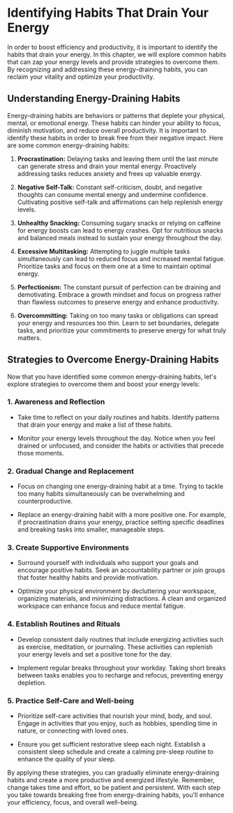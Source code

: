 Identifying Habits That Drain Your Energy
====================================================

In order to boost efficiency and productivity, it is important to identify the habits that drain your energy. In this chapter, we will explore common habits that can zap your energy levels and provide strategies to overcome them. By recognizing and addressing these energy-draining habits, you can reclaim your vitality and optimize your productivity.

Understanding Energy-Draining Habits
------------------------------------

Energy-draining habits are behaviors or patterns that deplete your physical, mental, or emotional energy. These habits can hinder your ability to focus, diminish motivation, and reduce overall productivity. It is important to identify these habits in order to break free from their negative impact. Here are some common energy-draining habits:

1. **Procrastination:** Delaying tasks and leaving them until the last minute can generate stress and drain your mental energy. Proactively addressing tasks reduces anxiety and frees up valuable energy.

2. **Negative Self-Talk:** Constant self-criticism, doubt, and negative thoughts can consume mental energy and undermine confidence. Cultivating positive self-talk and affirmations can help replenish energy levels.

3. **Unhealthy Snacking:** Consuming sugary snacks or relying on caffeine for energy boosts can lead to energy crashes. Opt for nutritious snacks and balanced meals instead to sustain your energy throughout the day.

4. **Excessive Multitasking:** Attempting to juggle multiple tasks simultaneously can lead to reduced focus and increased mental fatigue. Prioritize tasks and focus on them one at a time to maintain optimal energy.

5. **Perfectionism:** The constant pursuit of perfection can be draining and demotivating. Embrace a growth mindset and focus on progress rather than flawless outcomes to preserve energy and enhance productivity.

6. **Overcommitting:** Taking on too many tasks or obligations can spread your energy and resources too thin. Learn to set boundaries, delegate tasks, and prioritize your commitments to preserve energy for what truly matters.

Strategies to Overcome Energy-Draining Habits
---------------------------------------------

Now that you have identified some common energy-draining habits, let's explore strategies to overcome them and boost your energy levels:

### 1. **Awareness and Reflection**

* Take time to reflect on your daily routines and habits. Identify patterns that drain your energy and make a list of these habits.

* Monitor your energy levels throughout the day. Notice when you feel drained or unfocused, and consider the habits or activities that precede those moments.

### 2. **Gradual Change and Replacement**

* Focus on changing one energy-draining habit at a time. Trying to tackle too many habits simultaneously can be overwhelming and counterproductive.

* Replace an energy-draining habit with a more positive one. For example, if procrastination drains your energy, practice setting specific deadlines and breaking tasks into smaller, manageable steps.

### 3. **Create Supportive Environments**

* Surround yourself with individuals who support your goals and encourage positive habits. Seek an accountability partner or join groups that foster healthy habits and provide motivation.

* Optimize your physical environment by decluttering your workspace, organizing materials, and minimizing distractions. A clean and organized workspace can enhance focus and reduce mental fatigue.

### 4. **Establish Routines and Rituals**

* Develop consistent daily routines that include energizing activities such as exercise, meditation, or journaling. These activities can replenish your energy levels and set a positive tone for the day.

* Implement regular breaks throughout your workday. Taking short breaks between tasks enables you to recharge and refocus, preventing energy depletion.

### 5. **Practice Self-Care and Well-being**

* Prioritize self-care activities that nourish your mind, body, and soul. Engage in activities that you enjoy, such as hobbies, spending time in nature, or connecting with loved ones.

* Ensure you get sufficient restorative sleep each night. Establish a consistent sleep schedule and create a calming pre-sleep routine to enhance the quality of your sleep.

By applying these strategies, you can gradually eliminate energy-draining habits and create a more productive and energized lifestyle. Remember, change takes time and effort, so be patient and persistent. With each step you take towards breaking free from energy-draining habits, you'll enhance your efficiency, focus, and overall well-being.
